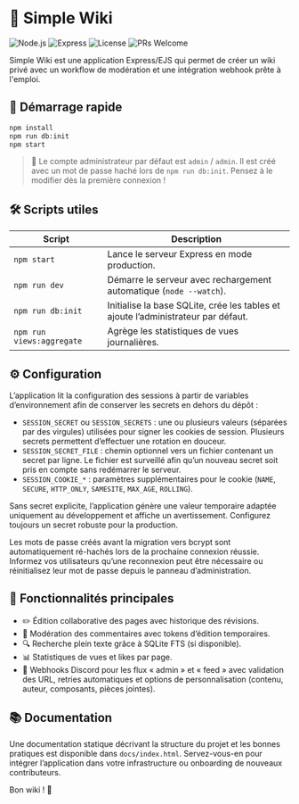 # 🧭 Simple Wiki

![Node.js](https://img.shields.io/badge/Node.js-18%2B-339933?logo=node.js&logoColor=white)
![Express](https://img.shields.io/badge/Express.js-🛣️-000000)
![License](https://img.shields.io/badge/License-MIT-blue.svg)
![PRs Welcome](https://img.shields.io/badge/PRs-Welcome-brightgreen.svg)

Simple Wiki est une application Express/EJS qui permet de créer un wiki privé avec un workflow de modération et une intégration webhook prête à l'emploi.

## 🚀 Démarrage rapide

```bash
npm install
npm run db:init
npm start
```

> 🔐 Le compte administrateur par défaut est `admin` / `admin`. Il est créé avec un mot de passe haché lors de `npm run db:init`. Pensez à le modifier dès la première connexion !

## 🛠️ Scripts utiles

| Script | Description |
| --- | --- |
| `npm start` | Lance le serveur Express en mode production. |
| `npm run dev` | Démarre le serveur avec rechargement automatique (`node --watch`). |
| `npm run db:init` | Initialise la base SQLite, crée les tables et ajoute l’administrateur par défaut. |
| `npm run views:aggregate` | Agrège les statistiques de vues journalières. |

## ⚙️ Configuration

L’application lit la configuration des sessions à partir de variables d’environnement afin de conserver les secrets en dehors du dépôt :

- `SESSION_SECRET` ou `SESSION_SECRETS` : une ou plusieurs valeurs (séparées par des virgules) utilisées pour signer les cookies de session. Plusieurs secrets permettent d’effectuer une rotation en douceur.
- `SESSION_SECRET_FILE` : chemin optionnel vers un fichier contenant un secret par ligne. Le fichier est surveillé afin qu’un nouveau secret soit pris en compte sans redémarrer le serveur.
- `SESSION_COOKIE_*` : paramètres supplémentaires pour le cookie (`NAME`, `SECURE`, `HTTP_ONLY`, `SAMESITE`, `MAX_AGE`, `ROLLING`).

Sans secret explicite, l’application génère une valeur temporaire adaptée uniquement au développement et affiche un avertissement. Configurez toujours un secret robuste pour la production.

Les mots de passe créés avant la migration vers bcrypt sont automatiquement ré-hachés lors de la prochaine connexion réussie. Informez vos utilisateurs qu’une reconnexion peut être nécessaire ou réinitialisez leur mot de passe depuis le panneau d’administration.

## 🧩 Fonctionnalités principales

- ✏️ Édition collaborative des pages avec historique des révisions.
- 💬 Modération des commentaires avec tokens d’édition temporaires.
- 🔍 Recherche plein texte grâce à SQLite FTS (si disponible).
- 📊 Statistiques de vues et likes par page.
- 📡 Webhooks Discord pour les flux « admin » et « feed » avec validation des URL, retries automatiques et options de personnalisation (contenu, auteur, composants, pièces jointes).

## 📚 Documentation

Une documentation statique décrivant la structure du projet et les bonnes pratiques est disponible dans `docs/index.html`. Servez-vous-en pour intégrer l’application dans votre infrastructure ou onboarding de nouveaux contributeurs.

Bon wiki ! 📝
